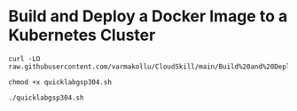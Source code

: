 # Build and Deploy a Docker Image to a Kubernetes Cluster

```
curl -LO raw.githubusercontent.com/varmakollu/CloudSkill/main/Build%20and%20Deploy%20a%20Docker%20Image%20to%20a%20Kubernetes%20Cluster/quicklabgsp304.sh

chmod +x quicklabgsp304.sh

./quicklabgsp304.sh

```
